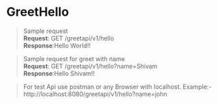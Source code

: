 # GreetHello

>Sample request  <br> 
**Request**: GET /greetapi/v1/hello <br>
**Response**:Hello World!!

>Sample request for greet with name <br>
**Request**: GET /greetapi/v1/hello?name=Shivam<br>
**Response**:Hello Shivam!!

>For test Api use postman or any Browser with localhost.
>Example:-http://localhost:8080/greetapi/v1/hello?name=john
